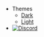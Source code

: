 - Themes
  - <a href="#" data-link-title="Dark">Dark</a>
  - <a href="#" data-link-title="Light">Light</a>
- [![Discord](https://huhenu.github.io/WiiUGuide/docs/assets/img/discord.png)](https://discord.gg/C29hYvh)